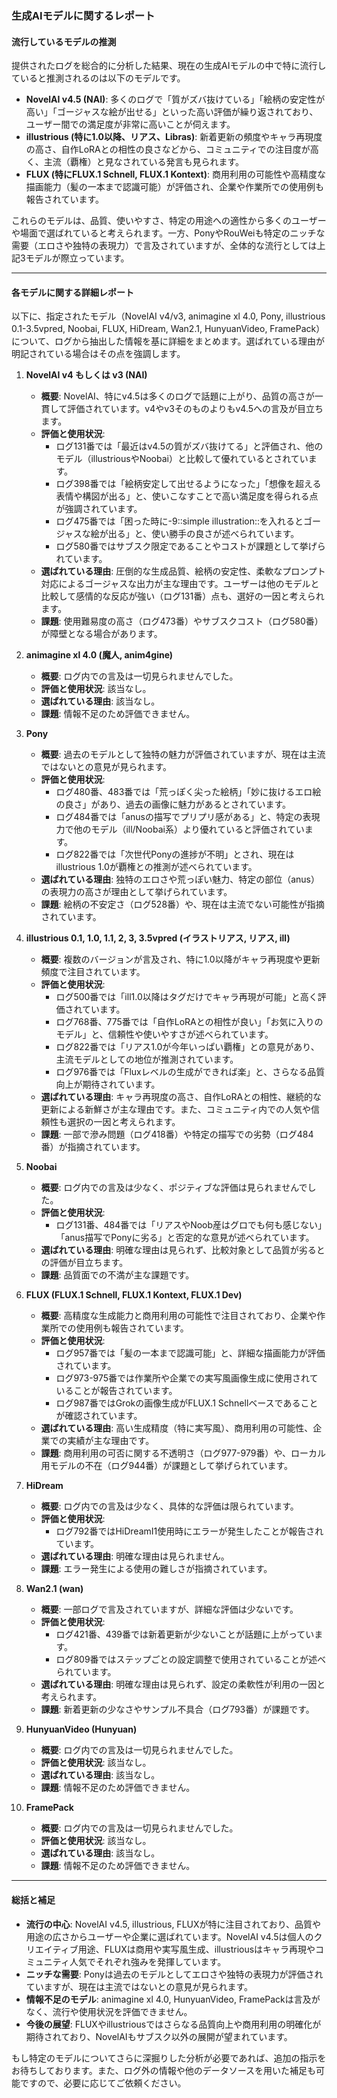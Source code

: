 ### 生成AIモデルに関するレポート

#### 流行しているモデルの推測
提供されたログを総合的に分析した結果、現在の生成AIモデルの中で特に流行していると推測されるのは以下のモデルです。
- **NovelAI v4.5 (NAI)**: 多くのログで「質がズバ抜けている」「絵柄の安定性が高い」「ゴージャスな絵が出せる」といった高い評価が繰り返されており、ユーザー間での満足度が非常に高いことが伺えます。
- **illustrious (特に1.0以降、リアス、Libras)**: 新着更新の頻度やキャラ再現度の高さ、自作LoRAとの相性の良さなどから、コミュニティでの注目度が高く、主流（覇権）と見なされている発言も見られます。
- **FLUX (特にFLUX.1 Schnell, FLUX.1 Kontext)**: 商用利用の可能性や高精度な描画能力（髪の一本まで認識可能）が評価され、企業や作業所での使用例も報告されています。

これらのモデルは、品質、使いやすさ、特定の用途への適性から多くのユーザーや場面で選ばれていると考えられます。一方、PonyやRouWeiも特定のニッチな需要（エロさや独特の表現力）で言及されていますが、全体的な流行としては上記3モデルが際立っています。

---

#### 各モデルに関する詳細レポート

以下に、指定されたモデル（NovelAI v4/v3, animagine xl 4.0, Pony, illustrious 0.1-3.5vpred, Noobai, FLUX, HiDream, Wan2.1, HunyuanVideo, FramePack）について、ログから抽出した情報を基に詳細をまとめます。選ばれている理由が明記されている場合はその点を強調します。

1. **NovelAI v4 もしくは v3 (NAI)**
   - **概要**: NovelAI、特にv4.5は多くのログで話題に上がり、品質の高さが一貫して評価されています。v4やv3そのものよりもv4.5への言及が目立ちます。
   - **評価と使用状況**:
     - ログ131番では「最近はv4.5の質がズバ抜けてる」と評価され、他のモデル（illustriousやNoobai）と比較して優れているとされています。
     - ログ398番では「絵柄安定して出せるようになった」「想像を超える表情や構図が出る」と、使いこなすことで高い満足度を得られる点が強調されています。
     - ログ475番では「困った時に-9::simple illustration::を入れるとゴージャスな絵が出る」と、使い勝手の良さが述べられています。
     - ログ580番ではサブスク限定であることやコストが課題として挙げられています。
   - **選ばれている理由**: 圧倒的な生成品質、絵柄の安定性、柔軟なプロンプト対応によるゴージャスな出力が主な理由です。ユーザーは他のモデルと比較して感情的な反応が強い（ログ131番）点も、選好の一因と考えられます。
   - **課題**: 使用難易度の高さ（ログ473番）やサブスクコスト（ログ580番）が障壁となる場合があります。

2. **animagine xl 4.0 (魔人, anim4gine)**
   - **概要**: ログ内での言及は一切見られませんでした。
   - **評価と使用状況**: 該当なし。
   - **選ばれている理由**: 該当なし。
   - **課題**: 情報不足のため評価できません。

3. **Pony**
   - **概要**: 過去のモデルとして独特の魅力が評価されていますが、現在は主流ではないとの意見が見られます。
   - **評価と使用状況**:
     - ログ480番、483番では「荒っぽく尖った絵柄」「妙に抜けるエロ絵の良さ」があり、過去の画像に魅力があるとされています。
     - ログ484番では「anusの描写でプリプリ感がある」と、特定の表現力で他のモデル（ill/Noobai系）より優れていると評価されています。
     - ログ822番では「次世代Ponyの進捗が不明」とされ、現在はillustrious 1.0が覇権との推測が述べられています。
   - **選ばれている理由**: 独特のエロさや荒っぽい魅力、特定の部位（anus）の表現力の高さが理由として挙げられています。
   - **課題**: 絵柄の不安定さ（ログ528番）や、現在は主流でない可能性が指摘されています。

4. **illustrious 0.1, 1.0, 1.1, 2, 3, 3.5vpred (イラストリアス, リアス, ill)**
   - **概要**: 複数のバージョンが言及され、特に1.0以降がキャラ再現度や更新頻度で注目されています。
   - **評価と使用状況**:
     - ログ500番では「ill1.0以降はタグだけでキャラ再現が可能」と高く評価されています。
     - ログ768番、775番では「自作LoRAとの相性が良い」「お気に入りのモデル」と、信頼性や使いやすさが述べられています。
     - ログ822番では「リアス1.0が今年いっぱい覇権」との意見があり、主流モデルとしての地位が推測されています。
     - ログ976番では「Fluxレベルの生成ができれば楽」と、さらなる品質向上が期待されています。
   - **選ばれている理由**: キャラ再現度の高さ、自作LoRAとの相性、継続的な更新による新鮮さが主な理由です。また、コミュニティ内での人気や信頼性も選択の一因と考えられます。
   - **課題**: 一部で滲み問題（ログ418番）や特定の描写での劣勢（ログ484番）が指摘されています。

5. **Noobai**
   - **概要**: ログ内での言及は少なく、ポジティブな評価は見られませんでした。
   - **評価と使用状況**:
     - ログ131番、484番では「リアスやNoob産はグロでも何も感じない」「anus描写でPonyに劣る」と否定的な意見が述べられています。
   - **選ばれている理由**: 明確な理由は見られず、比較対象として品質が劣るとの評価が目立ちます。
   - **課題**: 品質面での不満が主な課題です。

6. **FLUX (FLUX.1 Schnell, FLUX.1 Kontext, FLUX.1 Dev)**
   - **概要**: 高精度な生成能力と商用利用の可能性で注目されており、企業や作業所での使用例も報告されています。
   - **評価と使用状況**:
     - ログ957番では「髪の一本まで認識可能」と、詳細な描画能力が評価されています。
     - ログ973-975番では作業所や企業での実写風画像生成に使用されていることが報告されています。
     - ログ987番ではGrokの画像生成がFLUX.1 Schnellベースであることが確認されています。
   - **選ばれている理由**: 高い生成精度（特に実写風）、商用利用の可能性、企業での実績が主な理由です。
   - **課題**: 商用利用の可否に関する不透明さ（ログ977-979番）や、ローカル用モデルの不在（ログ944番）が課題として挙げられています。

7. **HiDream**
   - **概要**: ログ内での言及は少なく、具体的な評価は限られています。
   - **評価と使用状況**:
     - ログ792番ではHiDreamI1使用時にエラーが発生したことが報告されています。
   - **選ばれている理由**: 明確な理由は見られません。
   - **課題**: エラー発生による使用の難しさが指摘されています。

8. **Wan2.1 (wan)**
   - **概要**: 一部ログで言及されていますが、詳細な評価は少ないです。
   - **評価と使用状況**:
     - ログ421番、439番では新着更新が少ないことが話題に上がっています。
     - ログ809番ではステップごとの設定調整で使用されていることが述べられています。
   - **選ばれている理由**: 明確な理由は見られず、設定の柔軟性が利用の一因と考えられます。
   - **課題**: 新着更新の少なさやサンプル不具合（ログ793番）が課題です。

9. **HunyuanVideo (Hunyuan)**
   - **概要**: ログ内での言及は一切見られませんでした。
   - **評価と使用状況**: 該当なし。
   - **選ばれている理由**: 該当なし。
   - **課題**: 情報不足のため評価できません。

10. **FramePack**
    - **概要**: ログ内での言及は一切見られませんでした。
    - **評価と使用状況**: 該当なし。
    - **選ばれている理由**: 該当なし。
    - **課題**: 情報不足のため評価できません。

---

#### 総括と補足
- **流行の中心**: NovelAI v4.5, illustrious, FLUXが特に注目されており、品質や用途の広さからユーザーや企業に選ばれています。NovelAI v4.5は個人のクリエイティブ用途、FLUXは商用や実写風生成、illustriousはキャラ再現やコミュニティ人気でそれぞれ強みを発揮しています。
- **ニッチな需要**: Ponyは過去のモデルとしてエロさや独特の表現力が評価されていますが、現在は主流ではないとの意見が見られます。
- **情報不足のモデル**: animagine xl 4.0, HunyuanVideo, FramePackは言及がなく、流行や使用状況を評価できません。
- **今後の展望**: FLUXやillustriousではさらなる品質向上や商用利用の明確化が期待されており、NovelAIもサブスク以外の展開が望まれています。

もし特定のモデルについてさらに深掘りした分析が必要であれば、追加の指示をお待ちしております。また、ログ外の情報や他のデータソースを用いた補足も可能ですので、必要に応じてご依頼ください。